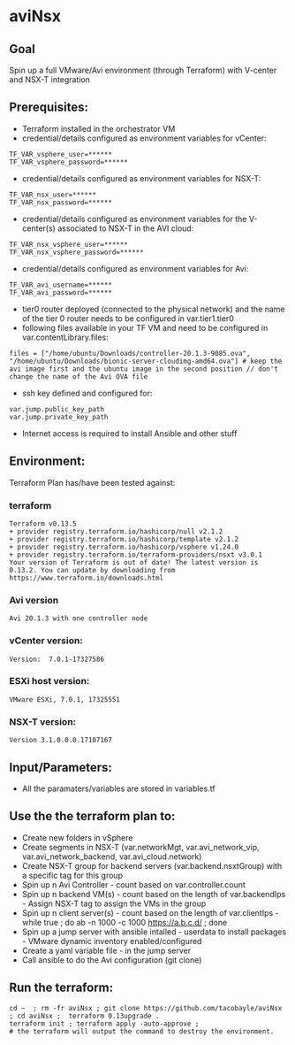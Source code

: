 # aviNsx

## Goal
Spin up a full VMware/Avi environment (through Terraform) with V-center and NSX-T integration

## Prerequisites:
- Terraform installed in the orchestrator VM
- credential/details configured as environment variables for vCenter:
```
TF_VAR_vsphere_user=******
TF_VAR_vsphere_password=******
```
- credential/details configured as environment variables for NSX-T:
```
TF_VAR_nsx_user=******
TF_VAR_nsx_password=******
```
- credential/details configured as environment variables for the V-center(s) associated to NSX-T in the AVI cloud:
```
TF_VAR_nsx_vsphere_user=******
TF_VAR_nsx_vsphere_password=******
```
- credential/details configured as environment variables for Avi:
```
TF_VAR_avi_username=******
TF_VAR_avi_password=******
```
- tier0 router deployed (connected to the physical network) and the name of the tier 0 router needs to be configured in var.tier1.tier0
- following files available in your TF VM and need to be configured in var.contentLibrary.files:
```
files = ["/home/ubuntu/Downloads/controller-20.1.3-9085.ova", "/home/ubuntu/Downloads/bionic-server-cloudimg-amd64.ova"] # keep the avi image first and the ubuntu image in the second position // don't change the name of the Avi OVA file
```
- ssh key defined and configured for:
```
var.jump.public_key_path
var.jump.private_key_path
```
- Internet access is required to install Ansible and other stuff

## Environment:

Terraform Plan has/have been tested against:

### terraform

```
Terraform v0.13.5
+ provider registry.terraform.io/hashicorp/null v2.1.2
+ provider registry.terraform.io/hashicorp/template v2.1.2
+ provider registry.terraform.io/hashicorp/vsphere v1.24.0
+ provider registry.terraform.io/terraform-providers/nsxt v3.0.1
Your version of Terraform is out of date! The latest version is 0.13.2. You can update by downloading from https://www.terraform.io/downloads.html
```

### Avi version
```
Avi 20.1.3 with one controller node
```

### vCenter version:
```
Version:  7.0.1-17327586
```

### ESXi host version:

```
VMware ESXi, 7.0.1, 17325551
```

### NSX-T version:
```
Version 3.1.0.0.0.17107167
```

## Input/Parameters:

- All the paramaters/variables are stored in variables.tf

## Use the the terraform plan to:
- Create new folders in vSphere
- Create segments in NSX-T (var.networkMgt, var.avi_network_vip, var.avi_network_backend, var.avi_cloud.network)
- Create NSX-T group for backend servers (var.backend.nsxtGroup) with a specific tag for this group
- Spin up n Avi Controller - count based on var.controller.count
- Spin up n backend VM(s) - count based on the length of var.backendIps - Assign NSX-T tag to assign the VMs in the group 
- Spin up n client server(s) - count based on the length of var.clientIps - while true ; do ab -n 1000 -c 1000 https://a.b.c.d/ ; done
- Spin up a jump server with ansible intalled - userdata to install packages - VMware dynamic inventory enabled/configured
- Create a yaml variable file - in the jump server
- Call ansible to do the Avi configuration (git clone)

## Run the terraform:
```
cd ~  ; rm -fr aviNsx ; git clone https://github.com/tacobayle/aviNsx ; cd aviNsx ;  terraform 0.13upgrade .
terraform init ; terraform apply -auto-approve ;
# the terraform will output the command to destroy the environment.
```
